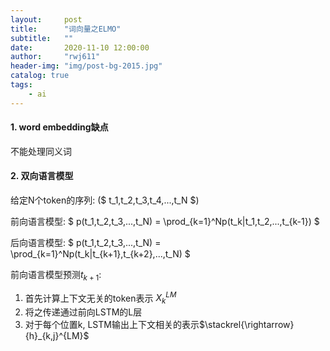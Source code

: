 ```yaml
---
layout:     post
title:      "词向量之ELMO"
subtitle:   ""
date:       2020-11-10 12:00:00
author:     "rwj611"
header-img: "img/post-bg-2015.jpg"
catalog: true
tags:
    - ai
---
```


<head>
    <script src="https://cdn.mathjax.org/mathjax/latest/MathJax.js?config=TeX-AMS-MML_HTMLorMML" type="text/javascript"></script>
    <script type="text/x-mathjax-config">
        MathJax.Hub.Config({
            tex2jax: {
            skipTags: ['script', 'noscript', 'style', 'textarea', 'pre'],
            inlineMath: [['$','$']]
            }
        });
    </script>
</head>

#### 1. word embedding缺点
不能处理同义词


#### 2. 双向语言模型
给定N个token的序列: ($ t_1,t_2,t_3,t_4,...,t_N $)

前向语言模型:
$ p(t_1,t_2,t_3,...,t_N) = \prod_{k=1}^Np(t_k|t_1,t_2,...,t_{k-1}) $

后向语言模型:
$ p(t_1,t_2,t_3,...,t_N) = \prod_{k=1}^Np(t_k|t_{k+1},t_{k+2},...,t_N) $

前向语言模型预测$t_{k+1}$:
1. 首先计算上下文无关的token表示 $X_k^{LM}$ 
2. 将之传递通过前向LSTM的L层
3. 对于每个位置k, LSTM输出上下文相关的表示$\stackrel{\rightarrow}{h}_{k,j}^{LM}$
